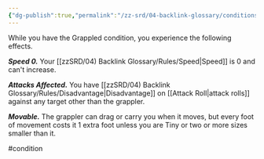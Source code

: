 ```yaml
---
{"dg-publish":true,"permalink":"/zz-srd/04-backlink-glossary/conditions/grappled/"}
---
```


While you have the Grappled condition, you experience the following effects.

***Speed 0.*** Your [[zzSRD/04) Backlink Glossary/Rules/Speed\|Speed]] is 0 and can't increase.

***Attacks Affected.*** You have [[zzSRD/04) Backlink Glossary/Rules/Disadvantage\|Disadvantage]] on [[Attack Roll\|attack rolls]] against any target other than the grappler.

***Movable.*** The grappler can drag or carry you when it moves, but every foot of movement costs it 1 extra foot unless you are Tiny or two or more sizes smaller than it.

#condition